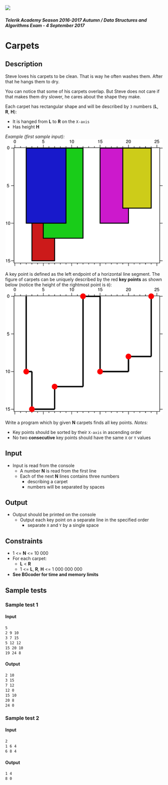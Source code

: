 <img src="https://raw.githubusercontent.com/TelerikAcademy/Common/master/logos/telerik-header-logo.png"/>

#### _Telerik Academy Season 2016-2017 Autumn / Data Structures and Algorithms Exam - 4 September 2017_
# Carpets

## Description

Steve loves his carpets to be clean. That is way he often washes them. After that he hangs them to dry.

You can notice that some of his carpets overlap. But Steve does not care if that makes them dry slower, he cares about the shape they make.

Each carpet has rectangular shape and will be described by `3` numbers (**L**, **R**, **H**):
  - It is hanged from **L** to **R** on the `X-axis`
  - Has height **H**

_Example (first sample input):_
![Carpets](./imgs/carpets1.jpg)

A key point is defined as the left endpoint of a horizontal line segment.
The figure of carpets can be uniquely described by the red **key points** as shown below (notice the height of the rightmost point is `0`):
![Carpets](./imgs/carpets2.jpg)

Write a program which by given **N** carpets finds all key points.
_Notes:_
  - Key points should be sorted by their `X-axis` in ascending order
  - No two **consecutive** key points should have the same `X` or `Y` values

## Input
- Input is read from the console
  - A number **N** is read from the first line
  - Each of the next **N** lines contains three numbers
    - describing a carpet
	- numbers will be separated by spaces

## Output
- Output should be printed on the console
  - Output each key point on a separate line in the specified order
    - separate `X` and `Y` by a single space

## Constraints
- 1 <= **N** <= 10 000
- For each carpet:
  - **L** < **R**
  - 1 <= **L**, **R**, **H** <= 1 000 000 000
- **See BGcoder for time and memory limits**

## Sample tests

### Sample test 1

#### Input
```
5
2 9 10
3 7 15
5 12 12
15 20 10
19 24 8
```

#### Output
```
2 10
3 15
7 12
12 0
15 10
20 8
24 0
```

### Sample test 2

#### Input
```
2
1 6 4
6 8 4
```

#### Output
```
1 4
8 0
```
